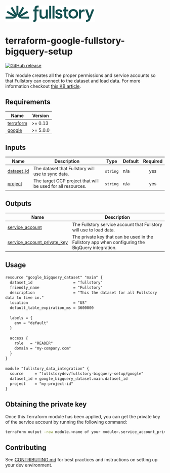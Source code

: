<a href="https://fullstory.com"><img src="https://github.com/fullstorydev/terraform-google-fullstory-bigquery-setup/blob/main/assets/fs-logo.png?raw=true"></a>

# terraform-google-fullstory-bigquery-setup

[![GitHub release](https://img.shields.io/github/release/fullstorydev/terraform-google-fullstory-bigquery-setup.svg)](https://github.com/fullstorydev/terraform-google-fullstory-bigquery-setup/releases/)

This module creates all the proper permissions and service accounts so that Fullstory can connect to the dataset and load data. For more information checkout [this KB article](https://help.fullstory.com/hc/en-us/articles/6295305958551-Google-BigQuery).

<!-- BEGIN_TF_DOCS -->
## Requirements

| Name | Version |
|------|---------|
| <a name="requirement_terraform"></a> [terraform](#requirement\_terraform) | >= 0.13 |
| <a name="requirement_google"></a> [google](#requirement\_google) | >= 5.0.0 |

## Inputs

| Name | Description | Type | Default | Required |
|------|-------------|------|---------|:--------:|
| <a name="input_dataset_id"></a> [dataset\_id](#input\_dataset\_id) | The dataset that Fullstory will use to sync data. | `string` | n/a | yes |
| <a name="input_project"></a> [project](#input\_project) | The target GCP project that will be used for all resources. | `string` | n/a | yes |

## Outputs

| Name | Description |
|------|-------------|
| <a name="output_service_account"></a> [service\_account](#output\_service\_account) | The Fullstory service account that Fullstory will use to load data. |
| <a name="output_service_account_private_key"></a> [service\_account\_private\_key](#output\_service\_account\_private\_key) | The private key that can be used in the Fullstory app when configuring the BigQuery integration. |

## Usage

```hcl
resource "google_bigquery_dataset" "main" {
  dataset_id                  = "fullstory"
  friendly_name               = "Fullstory"
  description                 = "This the dataset for all Fullstory data to live in."
  location                    = "US"
  default_table_expiration_ms = 3600000

  labels = {
    env = "default"
  }

  access {
    role   = "READER"
    domain = "my-company.com"
  }
}

module "fullstory_data_integration" {
  source     = "fullstorydev/fullstory-bigquery-setup/google"
  dataset_id = google_bigquery_dataset.main.dataset_id
  project    = "my-project-id"
}
```
<!-- END_TF_DOCS -->

## Obtaining the private key

Once this Terraform module has been applied, you can get the private key of the service account by running the following command:

```bash
terraform output -raw module.<name of your module>.service_account_private_key | base64 -d | pbcopy
```

## Contributing

See [CONTRIBUTING.md](https://github.com/fullstorydev/terraform-google-fullstory-bigquery-setup/blob/main/.github/CONTRIBUTING.md) for best practices and instructions on setting up your dev environment.
